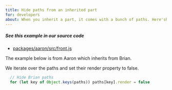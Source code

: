 ```yaml
---
title: Hide paths from an inherited part
for: developers
about: When you inherit a part, it comes with a bunch of paths. Here'show to hide them
---
```


<Note>

##### See this example in our source code

- [packages/aaron/src/front.js](https://github.com/freesewing/freesewing/blob/develop/packages/aaron/src/front.js#L22)

</Note>

The example below is from Aaron which inherits from Brian.

We iterate over the paths and set their render property to false.

```js
  // Hide Brian paths
  for (let key of Object.keys(paths)) paths[key].render = false
```
